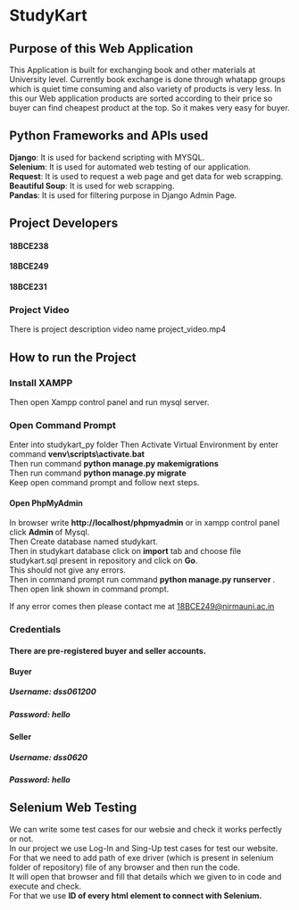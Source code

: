 # StudyKart
## Purpose of this Web Application

This Application is built for exchanging book and other materials at University level. Currently book exchange is done through whatapp groups which is quiet time consuming and also variety of products is very less. In this our Web application products are sorted according to their price so buyer can find cheapest product at the top. So it makes very easy for buyer.

## Python Frameworks and APIs used

 <b>Django</b>: It is used for backend scripting with MYSQL.<br>
 <b>Selenium</b>: It is used for automated web testing of our application.<br>
 <b>Request</b>: It is used to request a web page and get data for web scrapping.<br>
 <b>Beautiful Soup</b>: It is used for web scrapping.<br>
 <b>Pandas</b>: It is used for filtering purpose in Django Admin Page.<br>

## Project Developers
#### 18BCE238
#### 18BCE249
#### 18BCE231

### Project Video
There is project description video name project_video.mp4

## How to run the Project
### Install XAMPP
Then open Xampp control panel and run mysql server.<br>
### Open Command Prompt
Enter into studykart_py folder
Then Activate Virtual Environment by enter command **venv\scripts\activate.bat**<br>
Then run command <b> python manage.py makemigrations </b> <br>
Then run command <b> python manage.py migrate </b> <br>
Keep open command prompt and follow next steps. <br>

#### Open PhpMyAdmin

In browser write <b>http://localhost/phpmyadmin</b> or in xampp control panel click <b> Admin </b> of Mysql. <br>
Then Create database named studykart. <br>
Then in studykart database click on <b>import</b> tab and choose file studykart.sql present in repository and click on <b>Go</b>. <br>
This should not give any errors. <br>
Then in command prompt run command <b> python manage.py runserver </b>. <br>
Then open link shown in command prompt. <br>

If any error comes then please contact me at 18BCE249@nirmauni.ac.in <br>
### Credentials
#### There are pre-registered buyer and seller accounts.
#### Buyer
##### Username: dss061200
##### Password: hello
#### Seller
##### Username: dss0620
##### Password: hello

## Selenium Web Testing
 We can write some test cases for our websie and check it works perfectly or not.<br>
 In our project we use Log-In and Sing-Up test cases for test our website.<br>
 For that we need to add path of exe driver (which is present in selenium folder of repository) file of any browser and then run the code.<br>
 It will open that browser and fill that details which we given to in code and execute and check. <br>
 For that we use <b>ID<b> of every html element to connect with Selenium.<br>

